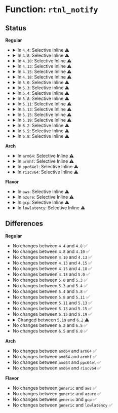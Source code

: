 # Function: <code>rtnl_notify</code>

## Status
<b>Regular</b>
<ul>
<li>
<details>
<summary>In <code>4.4</code>: Selective Inline ⚠️</summary>

```c
void rtnl_notify(struct sk_buff *skb, struct net *net, u32 pid, u32 group, struct nlmsghdr *nlh, gfp_t flags);
```

**Collision:** Unique Global

**Inline:** Selective

**Transformation:** False

**Instances:**

```
In net/core/rtnetlink.c (ffffffff8172a0a0)
Location: net/core/rtnetlink.c:642
Inline: True
Inline callers:
  - net/core/rtnetlink.c:rtnl_bridge_notify
  - net/core/rtnetlink.c:rtnl_fdb_notify
Direct callers:
  - net/core/net_namespace.c:rtnl_net_notifyid
  - net/core/neighbour.c:__neigh_notify
  - net/core/fib_rules.c:notify_rule_change
  - net/ipv4/devinet.c:rtmsg_ifa
  - net/ipv4/devinet.c:inet_netconf_notify_devconf
  - net/ipv4/fib_semantics.c:rtmsg_fib
  - net/ipv4/ipmr.c:mroute_netlink_event
  - net/ipv6/addrconf.c:__ipv6_ifa_notify
  - net/ipv6/addrconf.c:inet6_netconf_notify_devconf
  - net/ipv6/addrconf.c:addrconf_prefix_rcv
  - net/ipv6/addrconf.c:inet6_ifinfo_notify
  - net/ipv6/route.c:inet6_rt_notify
  - net/ipv6/ndisc.c:ndisc_router_discovery
  - net/ipv6/ip6mr.c:mr6_netlink_event
  - net/wireless/wext-core.c:wireless_nlevent_flush
  - net/dcb/dcbnl.c:dcbnl_notify
```
**Symbols:**

```
ffffffff8172a0a0-ffffffff8172a0dd: rtnl_notify (STB_GLOBAL)
```
</details>
</li>
<li>
<details>
<summary>In <code>4.8</code>: Selective Inline ⚠️</summary>

```c
void rtnl_notify(struct sk_buff *skb, struct net *net, u32 pid, u32 group, struct nlmsghdr *nlh, gfp_t flags);
```

**Collision:** Unique Global

**Inline:** Selective

**Transformation:** False

**Instances:**

```
In net/core/rtnetlink.c (ffffffff8179406c)
Location: net/core/rtnetlink.c:664
Inline: True
Inline callers:
  - net/core/rtnetlink.c:rtnl_bridge_notify
  - net/core/rtnetlink.c:rtnl_fdb_notify
Direct callers:
  - net/core/net_namespace.c:rtnl_net_notifyid
  - net/core/neighbour.c:__neigh_notify
  - net/core/fib_rules.c:notify_rule_change
  - net/ipv4/devinet.c:inet_netconf_notify_devconf
  - net/ipv4/devinet.c:rtmsg_ifa
  - net/ipv4/fib_semantics.c:rtmsg_fib
  - net/ipv4/ipmr.c:mroute_netlink_event
  - net/ipv6/addrconf.c:__ipv6_ifa_notify
  - net/ipv6/addrconf.c:inet6_ifinfo_notify
  - net/ipv6/addrconf.c:addrconf_prefix_rcv
  - net/ipv6/addrconf.c:inet6_netconf_notify_devconf
  - net/ipv6/route.c:inet6_rt_notify
  - net/ipv6/ndisc.c:ndisc_router_discovery
  - net/ipv6/ip6mr.c:mr6_netlink_event
  - net/wireless/wext-core.c:wireless_nlevent_flush
  - net/dcb/dcbnl.c:dcbnl_notify
```
**Symbols:**

```
ffffffff81793ad0-ffffffff81793b15: rtnl_notify (STB_GLOBAL)
```
</details>
</li>
<li>
<details>
<summary>In <code>4.10</code>: Selective Inline ⚠️</summary>

```c
void rtnl_notify(struct sk_buff *skb, struct net *net, u32 pid, u32 group, struct nlmsghdr *nlh, gfp_t flags);
```

**Collision:** Unique Global

**Inline:** Selective

**Transformation:** False

**Instances:**

```
In net/core/rtnetlink.c (ffffffff817c18ec)
Location: net/core/rtnetlink.c:665
Inline: True
Inline callers:
  - net/core/rtnetlink.c:rtnl_bridge_notify
  - net/core/rtnetlink.c:rtnl_fdb_notify
Direct callers:
  - net/core/net_namespace.c:rtnl_net_notifyid
  - net/core/neighbour.c:__neigh_notify
  - net/core/fib_rules.c:notify_rule_change
  - net/ipv4/devinet.c:inet_netconf_notify_devconf
  - net/ipv4/devinet.c:rtmsg_ifa
  - net/ipv4/fib_semantics.c:rtmsg_fib
  - net/ipv4/ipmr.c:mroute_netlink_event
  - net/ipv6/addrconf.c:__ipv6_ifa_notify
  - net/ipv6/addrconf.c:inet6_ifinfo_notify
  - net/ipv6/addrconf.c:addrconf_prefix_rcv
  - net/ipv6/addrconf.c:inet6_netconf_notify_devconf
  - net/ipv6/route.c:inet6_rt_notify
  - net/ipv6/ndisc.c:ndisc_router_discovery
  - net/ipv6/ip6mr.c:mr6_netlink_event
  - net/wireless/wext-core.c:wireless_nlevent_flush
  - net/dcb/dcbnl.c:dcbnl_notify
```
**Symbols:**

```
ffffffff817c13a0-ffffffff817c13e5: rtnl_notify (STB_GLOBAL)
```
</details>
</li>
<li>
<details>
<summary>In <code>4.13</code>: Selective Inline ⚠️</summary>

```c
void rtnl_notify(struct sk_buff *skb, struct net *net, u32 pid, u32 group, struct nlmsghdr *nlh, gfp_t flags);
```

**Collision:** Unique Global

**Inline:** Selective

**Transformation:** False

**Instances:**

```
In net/core/rtnetlink.c (ffffffff817e008c)
Location: net/core/rtnetlink.c:667
Inline: True
Inline callers:
  - net/core/rtnetlink.c:rtnl_bridge_notify
  - net/core/rtnetlink.c:rtnl_fdb_notify
Direct callers:
  - net/core/net_namespace.c:rtnl_net_notifyid
  - net/core/neighbour.c:__neigh_notify
  - net/core/fib_rules.c:notify_rule_change
  - net/ipv4/devinet.c:inet_netconf_notify_devconf
  - net/ipv4/devinet.c:rtmsg_ifa
  - net/ipv4/fib_semantics.c:rtmsg_fib
  - net/ipv4/ipmr.c:mroute_netlink_event
  - net/ipv4/ipmr.c:ipmr_cache_report
  - net/ipv6/addrconf.c:__ipv6_ifa_notify
  - net/ipv6/addrconf.c:inet6_ifinfo_notify
  - net/ipv6/addrconf.c:addrconf_prefix_rcv
  - net/ipv6/addrconf.c:inet6_netconf_notify_devconf
  - net/ipv6/route.c:inet6_rt_notify
  - net/ipv6/route.c:ip6_route_del
  - net/ipv6/ndisc.c:ndisc_router_discovery
  - net/ipv6/ip6mr.c:mr6_netlink_event
  - net/ipv6/ip6mr.c:ip6mr_cache_report
  - net/wireless/wext-core.c:wireless_nlevent_flush
  - net/dcb/dcbnl.c:dcbnl_notify
```
**Symbols:**

```
ffffffff817dfb50-ffffffff817dfb86: rtnl_notify (STB_GLOBAL)
```
</details>
</li>
<li>
<details>
<summary>In <code>4.15</code>: Selective Inline ⚠️</summary>

```c
void rtnl_notify(struct sk_buff *skb, struct net *net, u32 pid, u32 group, struct nlmsghdr *nlh, gfp_t flags);
```

**Collision:** Unique Global

**Inline:** Selective

**Transformation:** False

**Instances:**

```
In net/core/rtnetlink.c (ffffffff8185a962)
Location: net/core/rtnetlink.c:640
Inline: True
Inline callers:
  - net/core/rtnetlink.c:rtnl_bridge_notify
  - net/core/rtnetlink.c:rtnl_fdb_notify
Direct callers:
  - net/core/net_namespace.c:rtnl_net_notifyid
  - net/core/neighbour.c:__neigh_notify
  - net/core/fib_rules.c:notify_rule_change
  - net/ipv4/devinet.c:inet_netconf_notify_devconf
  - net/ipv4/devinet.c:rtmsg_ifa
  - net/ipv4/fib_semantics.c:rtmsg_fib
  - net/ipv4/ipmr.c:mroute_netlink_event
  - net/ipv4/ipmr.c:ipmr_cache_report
  - net/ipv6/addrconf.c:__ipv6_ifa_notify
  - net/ipv6/addrconf.c:inet6_ifinfo_notify
  - net/ipv6/addrconf.c:addrconf_prefix_rcv
  - net/ipv6/addrconf.c:inet6_netconf_notify_devconf
  - net/ipv6/route.c:inet6_rt_notify
  - net/ipv6/route.c:ip6_route_del
  - net/ipv6/ndisc.c:ndisc_router_discovery
  - net/ipv6/ip6mr.c:mr6_netlink_event
  - net/ipv6/ip6mr.c:ip6mr_cache_report
  - net/wireless/wext-core.c:wireless_nlevent_flush
  - net/dcb/dcbnl.c:dcbnl_notify
```
**Symbols:**

```
ffffffff8185a420-ffffffff8185a456: rtnl_notify (STB_GLOBAL)
```
</details>
</li>
<li>
<details>
<summary>In <code>4.18</code>: Selective Inline ⚠️</summary>

```c
void rtnl_notify(struct sk_buff *skb, struct net *net, u32 pid, u32 group, struct nlmsghdr *nlh, gfp_t flags);
```

**Collision:** Unique Global

**Inline:** Selective

**Transformation:** False

**Instances:**

```
In net/core/rtnetlink.c (ffffffff818a61e4)
Location: net/core/rtnetlink.c:723
Inline: True
Inline callers:
  - net/core/rtnetlink.c:rtnl_bridge_notify
  - net/core/rtnetlink.c:rtnl_fdb_notify
Direct callers:
  - net/core/net_namespace.c:rtnl_net_notifyid
  - net/core/neighbour.c:__neigh_notify
  - net/core/fib_rules.c:notify_rule_change
  - net/ipv4/devinet.c:inet_netconf_notify_devconf
  - net/ipv4/devinet.c:rtmsg_ifa
  - net/ipv4/fib_semantics.c:rtmsg_fib
  - net/ipv4/ipmr.c:mroute_netlink_event
  - net/ipv4/ipmr.c:ipmr_cache_report
  - net/ipv6/addrconf.c:__ipv6_ifa_notify
  - net/ipv6/addrconf.c:inet6_ifinfo_notify
  - net/ipv6/addrconf.c:addrconf_prefix_rcv
  - net/ipv6/addrconf.c:inet6_netconf_notify_devconf
  - net/ipv6/route.c:inet6_rt_notify
  - net/ipv6/route.c:ip6_route_del
  - net/ipv6/ndisc.c:ndisc_router_discovery
  - net/ipv6/ip6mr.c:mr6_netlink_event
  - net/ipv6/ip6mr.c:ip6mr_cache_report
  - net/wireless/wext-core.c:wireless_nlevent_flush
  - net/dcb/dcbnl.c:dcbnl_notify
```
**Symbols:**

```
ffffffff818a5cd0-ffffffff818a5d06: rtnl_notify (STB_GLOBAL)
```
</details>
</li>
<li>
<details>
<summary>In <code>5.0</code>: Selective Inline ⚠️</summary>

```c
void rtnl_notify(struct sk_buff *skb, struct net *net, u32 pid, u32 group, struct nlmsghdr *nlh, gfp_t flags);
```

**Collision:** Unique Global

**Inline:** Selective

**Transformation:** False

**Instances:**

```
In net/core/rtnetlink.c (ffffffff818c983d)
Location: net/core/rtnetlink.c:733
Inline: True
Inline callers:
  - net/core/rtnetlink.c:rtnl_bridge_notify
  - net/core/rtnetlink.c:rtnl_fdb_notify
Direct callers:
  - net/core/net_namespace.c:rtnl_net_notifyid
  - net/core/neighbour.c:__neigh_notify
  - net/core/fib_rules.c:notify_rule_change
  - net/ipv4/devinet.c:inet_netconf_notify_devconf
  - net/ipv4/devinet.c:rtmsg_ifa
  - net/ipv4/fib_semantics.c:rtmsg_fib
  - net/ipv4/ipmr.c:mroute_netlink_event
  - net/ipv4/ipmr.c:ipmr_cache_report
  - net/ipv6/addrconf.c:__ipv6_ifa_notify
  - net/ipv6/addrconf.c:inet6_ifinfo_notify
  - net/ipv6/addrconf.c:addrconf_prefix_rcv
  - net/ipv6/addrconf.c:inet6_netconf_notify_devconf
  - net/ipv6/route.c:inet6_rt_notify
  - net/ipv6/route.c:ip6_route_del
  - net/ipv6/ndisc.c:ndisc_router_discovery
  - net/ipv6/ip6mr.c:mr6_netlink_event
  - net/ipv6/ip6mr.c:ip6mr_cache_report
  - net/wireless/wext-core.c:wireless_nlevent_flush
  - net/dcb/dcbnl.c:dcbnl_notify
```
**Symbols:**

```
ffffffff818c9280-ffffffff818c92b6: rtnl_notify (STB_GLOBAL)
```
</details>
</li>
<li>
<details>
<summary>In <code>5.3</code>: Selective Inline ⚠️</summary>

```c
void rtnl_notify(struct sk_buff *skb, struct net *net, u32 pid, u32 group, struct nlmsghdr *nlh, gfp_t flags);
```

**Collision:** Unique Global

**Inline:** Selective

**Transformation:** False

**Instances:**

```
In net/core/rtnetlink.c (ffffffff8191681e)
Location: net/core/rtnetlink.c:728
Inline: True
Inline callers:
  - net/core/rtnetlink.c:rtnl_bridge_notify
  - net/core/rtnetlink.c:rtnl_fdb_notify
Direct callers:
  - net/core/net_namespace.c:rtnl_net_notifyid
  - net/core/neighbour.c:__neigh_notify
  - net/core/fib_rules.c:notify_rule_change
  - net/ipv4/devinet.c:inet_netconf_notify_devconf
  - net/ipv4/devinet.c:rtmsg_ifa
  - net/ipv4/fib_semantics.c:rtmsg_fib
  - net/ipv4/nexthop.c:nexthop_notify
  - net/ipv4/ipmr.c:mroute_netlink_event
  - net/ipv4/ipmr.c:ipmr_cache_report
  - net/ipv6/addrconf.c:__ipv6_ifa_notify
  - net/ipv6/addrconf.c:inet6_ifinfo_notify
  - net/ipv6/addrconf.c:addrconf_prefix_rcv
  - net/ipv6/addrconf.c:inet6_netconf_notify_devconf
  - net/ipv6/route.c:fib6_rt_update
  - net/ipv6/route.c:inet6_rt_notify
  - net/ipv6/route.c:ip6_route_del
  - net/ipv6/ndisc.c:ndisc_router_discovery
  - net/ipv6/ip6mr.c:mr6_netlink_event
  - net/ipv6/ip6mr.c:ip6mr_cache_report
  - net/wireless/wext-core.c:wireless_nlevent_flush
  - net/dcb/dcbnl.c:dcbnl_notify
```
**Symbols:**

```
ffffffff81916250-ffffffff81916286: rtnl_notify (STB_GLOBAL)
```
</details>
</li>
<li>
<details>
<summary>In <code>5.4</code>: Selective Inline ⚠️</summary>

```c
void rtnl_notify(struct sk_buff *skb, struct net *net, u32 pid, u32 group, struct nlmsghdr *nlh, gfp_t flags);
```

**Collision:** Unique Global

**Inline:** Selective

**Transformation:** False

**Instances:**

```
In net/core/rtnetlink.c (ffffffff81948e6e)
Location: net/core/rtnetlink.c:728
Inline: True
Inline callers:
  - net/core/rtnetlink.c:rtnl_bridge_notify
  - net/core/rtnetlink.c:rtnl_fdb_notify
Direct callers:
  - net/core/net_namespace.c:rtnl_net_notifyid
  - net/core/neighbour.c:__neigh_notify
  - net/core/fib_rules.c:notify_rule_change
  - net/ipv4/devinet.c:inet_netconf_notify_devconf
  - net/ipv4/devinet.c:rtmsg_ifa
  - net/ipv4/fib_semantics.c:rtmsg_fib
  - net/ipv4/nexthop.c:nexthop_notify
  - net/ipv4/ipmr.c:mroute_netlink_event
  - net/ipv4/ipmr.c:ipmr_cache_report
  - net/ipv6/addrconf.c:__ipv6_ifa_notify
  - net/ipv6/addrconf.c:inet6_ifinfo_notify
  - net/ipv6/addrconf.c:addrconf_prefix_rcv
  - net/ipv6/addrconf.c:inet6_netconf_notify_devconf
  - net/ipv6/route.c:fib6_rt_update
  - net/ipv6/route.c:inet6_rt_notify
  - net/ipv6/route.c:ip6_route_del
  - net/ipv6/ndisc.c:ndisc_router_discovery
  - net/ipv6/ip6mr.c:mr6_netlink_event
  - net/ipv6/ip6mr.c:ip6mr_cache_report
  - net/wireless/wext-core.c:wireless_nlevent_flush
  - net/dcb/dcbnl.c:dcbnl_notify
```
**Symbols:**

```
ffffffff81948880-ffffffff819488b6: rtnl_notify (STB_GLOBAL)
```
</details>
</li>
<li>
<details>
<summary>In <code>5.8</code>: Selective Inline ⚠️</summary>

```c
void rtnl_notify(struct sk_buff *skb, struct net *net, u32 pid, u32 group, struct nlmsghdr *nlh, gfp_t flags);
```

**Collision:** Unique Global

**Inline:** Selective

**Transformation:** False

**Instances:**

```
In net/core/rtnetlink.c (ffffffff81a219ef)
Location: net/core/rtnetlink.c:728
Inline: True
Inline callers:
  - net/core/rtnetlink.c:rtnetlink_event
  - net/core/rtnetlink.c:rtnl_bridge_notify
  - net/core/rtnetlink.c:rtnl_fdb_notify
  - net/core/rtnetlink.c:rtmsg_ifinfo_newnet
  - net/core/rtnetlink.c:rtmsg_ifinfo
Direct callers:
  - net/core/net_namespace.c:rtnl_net_notifyid
  - net/core/neighbour.c:__neigh_notify
  - net/core/fib_rules.c:notify_rule_change
  - net/ipv4/devinet.c:inet_netconf_notify_devconf
  - net/ipv4/devinet.c:rtmsg_ifa
  - net/ipv4/fib_semantics.c:rtmsg_fib
  - net/ipv4/nexthop.c:nexthop_notify
  - net/ipv4/ipmr.c:igmpmsg_netlink_event
  - net/ipv4/ipmr.c:mroute_netlink_event
  - net/ipv6/addrconf.c:inet6_ifinfo_notify
  - net/ipv6/addrconf.c:inet6_ifa_notify
  - net/ipv6/addrconf.c:inet6_netconf_notify_devconf
  - net/ipv6/route.c:fib6_rt_update
  - net/ipv6/route.c:inet6_rt_notify
  - net/ipv6/route.c:__ip6_del_rt_siblings
  - net/ipv6/ndisc.c:ndisc_ra_useropt
  - net/ipv6/ip6mr.c:mrt6msg_netlink_event
  - net/ipv6/ip6mr.c:mr6_netlink_event
  - net/wireless/wext-core.c:wireless_nlevent_flush
  - net/dcb/dcbnl.c:dcbnl_notify
```
**Symbols:**

```
ffffffff81a18670-ffffffff81a186a6: rtnl_notify (STB_GLOBAL)
```
</details>
</li>
<li>
<details>
<summary>In <code>5.11</code>: Selective Inline ⚠️</summary>

```c
void rtnl_notify(struct sk_buff *skb, struct net *net, u32 pid, u32 group, struct nlmsghdr *nlh, gfp_t flags);
```

**Collision:** Unique Global

**Inline:** Selective

**Transformation:** False

**Instances:**

```
In net/core/rtnetlink.c (ffffffff81a21e2f)
Location: net/core/rtnetlink.c:730
Inline: True
Inline callers:
  - net/core/rtnetlink.c:rtnetlink_event
  - net/core/rtnetlink.c:rtnl_bridge_notify
  - net/core/rtnetlink.c:rtnl_fdb_notify
  - net/core/rtnetlink.c:rtmsg_ifinfo_newnet
  - net/core/rtnetlink.c:rtmsg_ifinfo
Direct callers:
  - net/core/net_namespace.c:rtnl_net_notifyid
  - net/core/neighbour.c:__neigh_notify
  - net/core/fib_rules.c:notify_rule_change
  - net/ipv4/devinet.c:inet_netconf_notify_devconf
  - net/ipv4/devinet.c:rtmsg_ifa
  - net/ipv4/fib_semantics.c:rtmsg_fib
  - net/ipv4/nexthop.c:nexthop_notify
  - net/ipv4/ipmr.c:igmpmsg_netlink_event
  - net/ipv4/ipmr.c:mroute_netlink_event
  - net/ipv6/addrconf.c:inet6_ifinfo_notify
  - net/ipv6/addrconf.c:inet6_ifa_notify
  - net/ipv6/addrconf.c:inet6_netconf_notify_devconf
  - net/ipv6/route.c:fib6_rt_update
  - net/ipv6/route.c:inet6_rt_notify
  - net/ipv6/route.c:__ip6_del_rt_siblings
  - net/ipv6/ndisc.c:ndisc_ra_useropt
  - net/ipv6/ip6mr.c:mrt6msg_netlink_event
  - net/ipv6/ip6mr.c:mr6_netlink_event
  - net/wireless/wext-core.c:wireless_nlevent_flush
  - net/dcb/dcbnl.c:dcbnl_notify
```
**Symbols:**

```
ffffffff81a18720-ffffffff81a18756: rtnl_notify (STB_GLOBAL)
```
</details>
</li>
<li>
<details>
<summary>In <code>5.13</code>: Selective Inline ⚠️</summary>

```c
void rtnl_notify(struct sk_buff *skb, struct net *net, u32 pid, u32 group, struct nlmsghdr *nlh, gfp_t flags);
```

**Collision:** Unique Global

**Inline:** Selective

**Transformation:** False

**Instances:**

```
In net/core/rtnetlink.c (ffffffff81a09164)
Location: net/core/rtnetlink.c:732
Inline: True
Inline callers:
  - net/core/rtnetlink.c:rtnetlink_event
  - net/core/rtnetlink.c:rtnl_bridge_notify
  - net/core/rtnetlink.c:rtnl_fdb_notify
  - net/core/rtnetlink.c:rtmsg_ifinfo_newnet
  - net/core/rtnetlink.c:rtmsg_ifinfo
Direct callers:
  - net/core/net_namespace.c:rtnl_net_notifyid
  - net/core/neighbour.c:__neigh_notify
  - net/core/fib_rules.c:notify_rule_change
  - net/ipv4/devinet.c:inet_netconf_notify_devconf
  - net/ipv4/devinet.c:rtmsg_ifa
  - net/ipv4/fib_semantics.c:rtmsg_fib
  - net/ipv4/fib_trie.c:fib_alias_hw_flags_set
  - net/ipv4/nexthop.c:nh_res_bucket_migrate
  - net/ipv4/nexthop.c:nexthop_notify
  - net/ipv4/ipmr.c:igmpmsg_netlink_event
  - net/ipv4/ipmr.c:mroute_netlink_event
  - net/ipv6/addrconf.c:__ipv6_ifa_notify
  - net/ipv6/addrconf.c:inet6_ifinfo_notify
  - net/ipv6/addrconf.c:inet6_netconf_notify_devconf
  - net/ipv6/route.c:fib6_info_hw_flags_set
  - net/ipv6/route.c:fib6_rt_update
  - net/ipv6/route.c:inet6_rt_notify
  - net/ipv6/route.c:__ip6_del_rt_siblings
  - net/ipv6/ndisc.c:ndisc_ra_useropt
  - net/ipv6/ip6mr.c:mrt6msg_netlink_event
  - net/ipv6/ip6mr.c:mr6_netlink_event
  - net/wireless/wext-core.c:wireless_nlevent_flush
  - net/dcb/dcbnl.c:dcbnl_notify
```
**Symbols:**

```
ffffffff819ff5f0-ffffffff819ff626: rtnl_notify (STB_GLOBAL)
```
</details>
</li>
<li>
<details>
<summary>In <code>5.15</code>: Selective Inline ⚠️</summary>

```c
void rtnl_notify(struct sk_buff *skb, struct net *net, u32 pid, u32 group, struct nlmsghdr *nlh, gfp_t flags);
```

**Collision:** Unique Global

**Inline:** Selective

**Transformation:** False

**Instances:**

```
In net/core/rtnetlink.c (ffffffff81abb634)
Location: net/core/rtnetlink.c:725
Inline: True
Inline callers:
  - net/core/rtnetlink.c:rtnetlink_event
  - net/core/rtnetlink.c:rtnl_bridge_notify
  - net/core/rtnetlink.c:rtnl_fdb_notify
  - net/core/rtnetlink.c:rtmsg_ifinfo_newnet
  - net/core/rtnetlink.c:rtmsg_ifinfo
Direct callers:
  - net/core/net_namespace.c:rtnl_net_notifyid
  - net/core/neighbour.c:__neigh_notify
  - net/core/fib_rules.c:notify_rule_change
  - net/ipv4/devinet.c:inet_netconf_notify_devconf
  - net/ipv4/devinet.c:rtmsg_ifa
  - net/ipv4/fib_semantics.c:rtmsg_fib
  - net/ipv4/fib_trie.c:fib_alias_hw_flags_set
  - net/ipv4/nexthop.c:nh_res_table_upkeep
  - net/ipv4/nexthop.c:nexthop_notify
  - net/ipv4/ipmr.c:igmpmsg_netlink_event
  - net/ipv4/ipmr.c:mroute_netlink_event
  - net/ipv6/addrconf.c:__ipv6_ifa_notify
  - net/ipv6/addrconf.c:inet6_ifinfo_notify
  - net/ipv6/addrconf.c:inet6_netconf_notify_devconf
  - net/ipv6/route.c:fib6_info_hw_flags_set
  - net/ipv6/route.c:fib6_rt_update
  - net/ipv6/route.c:inet6_rt_notify
  - net/ipv6/route.c:__ip6_del_rt_siblings
  - net/ipv6/ndisc.c:ndisc_ra_useropt
  - net/ipv6/ip6mr.c:mrt6msg_netlink_event
  - net/ipv6/ip6mr.c:mr6_netlink_event
  - net/wireless/wext-core.c:wireless_nlevent_flush
  - net/dcb/dcbnl.c:dcbnl_notify
```
**Symbols:**

```
ffffffff81ab1890-ffffffff81ab18c6: rtnl_notify (STB_GLOBAL)
```
</details>
</li>
<li>
<details>
<summary>In <code>5.19</code>: Selective Inline ⚠️</summary>

```c
void rtnl_notify(struct sk_buff *skb, struct net *net, u32 pid, u32 group, struct nlmsghdr *nlh, gfp_t flags);
```

**Collision:** Unique Global

**Inline:** Selective

**Transformation:** False

**Instances:**

```
In net/core/rtnetlink.c (ffffffff81c35ea8)
Location: net/core/rtnetlink.c:762
Inline: True
Inline callers:
  - net/core/rtnetlink.c:rtnetlink_event
  - net/core/rtnetlink.c:rtnl_offload_xstats_notify
  - net/core/rtnetlink.c:rtnl_bridge_notify
  - net/core/rtnetlink.c:rtnl_fdb_notify
  - net/core/rtnetlink.c:rtmsg_ifinfo_newnet
  - net/core/rtnetlink.c:rtmsg_ifinfo
Direct callers:
  - net/core/net_namespace.c:rtnl_net_notifyid
  - net/core/neighbour.c:__neigh_notify
  - net/core/fib_rules.c:notify_rule_change
  - net/ipv4/devinet.c:inet_netconf_notify_devconf
  - net/ipv4/devinet.c:rtmsg_ifa
  - net/ipv4/fib_semantics.c:rtmsg_fib
  - net/ipv4/fib_trie.c:fib_alias_hw_flags_set
  - net/ipv4/nexthop.c:nh_res_table_upkeep
  - net/ipv4/nexthop.c:nexthop_notify
  - net/ipv4/ipmr.c:igmpmsg_netlink_event
  - net/ipv4/ipmr.c:mroute_netlink_event
  - net/ipv6/addrconf.c:__ipv6_ifa_notify
  - net/ipv6/addrconf.c:inet6_ifinfo_notify
  - net/ipv6/addrconf.c:inet6_netconf_notify_devconf
  - net/ipv6/route.c:fib6_info_hw_flags_set
  - net/ipv6/route.c:fib6_rt_update
  - net/ipv6/route.c:inet6_rt_notify
  - net/ipv6/route.c:__ip6_del_rt_siblings
  - net/ipv6/ndisc.c:ndisc_ra_useropt
  - net/ipv6/ip6mr.c:mrt6msg_netlink_event
  - net/ipv6/ip6mr.c:mr6_netlink_event
  - net/wireless/wext-core.c:wireless_nlevent_flush
  - net/dcb/dcbnl.c:dcbnl_notify
  - net/mctp/device.c:mctp_addr_notify
```
**Symbols:**

```
ffffffff81c2aa50-ffffffff81c2aa9d: rtnl_notify (STB_GLOBAL)
```
</details>
</li>
<li>
<details>
<summary>In <code>6.2</code>: Selective Inline ⚠️</summary>

```c
void rtnl_notify(struct sk_buff *skb, struct net *net, u32 pid, u32 group, const struct nlmsghdr *nlh, gfp_t flags);
```

**Collision:** Unique Global

**Inline:** Selective

**Transformation:** False

**Instances:**

```
In net/core/rtnetlink.c (ffffffff81de946f)
Location: net/core/rtnetlink.c:763
Inline: True
Inline callers:
  - net/core/rtnetlink.c:rtnetlink_event
  - net/core/rtnetlink.c:rtnl_offload_xstats_notify
  - net/core/rtnetlink.c:rtnl_bridge_notify
  - net/core/rtnetlink.c:rtnl_fdb_notify
  - net/core/rtnetlink.c:rtmsg_ifinfo_newnet
  - net/core/rtnetlink.c:rtmsg_ifinfo
Direct callers:
  - net/core/net_namespace.c:rtnl_net_notifyid
  - net/core/neighbour.c:__neigh_notify
  - net/core/fib_rules.c:notify_rule_change
  - net/ipv4/devinet.c:inet_netconf_notify_devconf
  - net/ipv4/devinet.c:rtmsg_ifa
  - net/ipv4/fib_semantics.c:rtmsg_fib
  - net/ipv4/fib_trie.c:fib_alias_hw_flags_set
  - net/ipv4/nexthop.c:nh_res_bucket_migrate
  - net/ipv4/nexthop.c:nexthop_notify
  - net/ipv4/ipmr.c:igmpmsg_netlink_event
  - net/ipv4/ipmr.c:mroute_netlink_event
  - net/ipv6/addrconf.c:__ipv6_ifa_notify
  - net/ipv6/addrconf.c:inet6_ifinfo_notify
  - net/ipv6/addrconf.c:inet6_netconf_notify_devconf
  - net/ipv6/route.c:fib6_info_hw_flags_set
  - net/ipv6/route.c:fib6_rt_update
  - net/ipv6/route.c:inet6_rt_notify
  - net/ipv6/route.c:__ip6_del_rt_siblings
  - net/ipv6/ndisc.c:ndisc_ra_useropt
  - net/ipv6/ip6mr.c:mrt6msg_netlink_event
  - net/ipv6/ip6mr.c:mr6_netlink_event
  - net/wireless/wext-core.c:wireless_nlevent_flush
  - net/dcb/dcbnl.c:dcbnl_notify
  - net/mctp/device.c:mctp_addr_notify
```
**Symbols:**

```
ffffffff81ddd7c0-ffffffff81ddd80d: rtnl_notify (STB_GLOBAL)
```
</details>
</li>
<li>
<details>
<summary>In <code>6.5</code>: Selective Inline ⚠️</summary>

```c
void rtnl_notify(struct sk_buff *skb, struct net *net, u32 pid, u32 group, const struct nlmsghdr *nlh, gfp_t flags);
```

**Collision:** Unique Global

**Inline:** Selective

**Transformation:** False

**Instances:**

```
In net/core/rtnetlink.c (ffffffff81e5accf)
Location: net/core/rtnetlink.c:766
Inline: True
Inline callers:
  - net/core/rtnetlink.c:rtnetlink_event
  - net/core/rtnetlink.c:rtnl_offload_xstats_notify
  - net/core/rtnetlink.c:rtnl_bridge_notify
  - net/core/rtnetlink.c:rtnl_fdb_notify
  - net/core/rtnetlink.c:rtmsg_ifinfo_newnet
  - net/core/rtnetlink.c:rtmsg_ifinfo
Direct callers:
  - net/core/net_namespace.c:rtnl_net_notifyid
  - net/core/neighbour.c:__neigh_notify
  - net/core/fib_rules.c:notify_rule_change
  - net/ipv4/devinet.c:inet_netconf_notify_devconf
  - net/ipv4/devinet.c:rtmsg_ifa
  - net/ipv4/fib_semantics.c:rtmsg_fib
  - net/ipv4/fib_trie.c:fib_alias_hw_flags_set
  - net/ipv4/nexthop.c:nh_res_bucket_migrate
  - net/ipv4/nexthop.c:nexthop_notify
  - net/ipv4/ipmr.c:igmpmsg_netlink_event
  - net/ipv4/ipmr.c:mroute_netlink_event
  - net/ipv6/addrconf.c:__ipv6_ifa_notify
  - net/ipv6/addrconf.c:inet6_ifinfo_notify
  - net/ipv6/addrconf.c:inet6_netconf_notify_devconf
  - net/ipv6/route.c:fib6_info_hw_flags_set
  - net/ipv6/route.c:fib6_rt_update
  - net/ipv6/route.c:inet6_rt_notify
  - net/ipv6/route.c:__ip6_del_rt_siblings
  - net/ipv6/ndisc.c:ndisc_ra_useropt
  - net/ipv6/ip6mr.c:mrt6msg_netlink_event
  - net/ipv6/ip6mr.c:mr6_netlink_event
  - net/wireless/wext-core.c:wireless_nlevent_flush
  - net/dcb/dcbnl.c:dcbnl_notify
  - net/mctp/device.c:mctp_addr_notify
```
**Symbols:**

```
ffffffff81e4e510-ffffffff81e4e55d: rtnl_notify (STB_GLOBAL)
```
</details>
</li>
<li>
<details>
<summary>In <code>6.8</code>: Selective Inline ⚠️</summary>

```c
void rtnl_notify(struct sk_buff *skb, struct net *net, u32 pid, u32 group, const struct nlmsghdr *nlh, gfp_t flags);
```

**Collision:** Unique Global

**Inline:** Selective

**Transformation:** False

**Instances:**

```
In net/core/rtnetlink.c (ffffffff81f1a08f)
Location: net/core/rtnetlink.c:761
Inline: True
Inline callers:
  - net/core/rtnetlink.c:rtnetlink_event
  - net/core/rtnetlink.c:rtnl_offload_xstats_notify
  - net/core/rtnetlink.c:rtnl_bridge_notify
  - net/core/rtnetlink.c:rtnl_fdb_notify
  - net/core/rtnetlink.c:rtmsg_ifinfo_newnet
  - net/core/rtnetlink.c:rtmsg_ifinfo
Direct callers:
  - net/core/net_namespace.c:rtnl_net_notifyid
  - net/core/neighbour.c:__neigh_notify
  - net/core/fib_rules.c:notify_rule_change
  - net/ipv4/devinet.c:inet_netconf_notify_devconf
  - net/ipv4/devinet.c:rtmsg_ifa
  - net/ipv4/fib_semantics.c:rtmsg_fib
  - net/ipv4/fib_trie.c:fib_alias_hw_flags_set
  - net/ipv4/nexthop.c:nh_res_bucket_migrate
  - net/ipv4/nexthop.c:nexthop_notify
  - net/ipv4/ipmr.c:igmpmsg_netlink_event
  - net/ipv4/ipmr.c:mroute_netlink_event
  - net/ipv6/addrconf.c:__ipv6_ifa_notify
  - net/ipv6/addrconf.c:inet6_ifinfo_notify
  - net/ipv6/addrconf.c:inet6_netconf_notify_devconf
  - net/ipv6/route.c:fib6_info_hw_flags_set
  - net/ipv6/route.c:fib6_rt_update
  - net/ipv6/route.c:inet6_rt_notify
  - net/ipv6/route.c:__ip6_del_rt_siblings
  - net/ipv6/ndisc.c:ndisc_ra_useropt
  - net/ipv6/ip6mr.c:mrt6msg_netlink_event
  - net/ipv6/ip6mr.c:mr6_netlink_event
  - net/wireless/wext-core.c:wireless_nlevent_flush
  - net/dcb/dcbnl.c:dcbnl_notify
  - net/mctp/device.c:mctp_addr_notify
```
**Symbols:**

```
ffffffff81f0d270-ffffffff81f0d2bd: rtnl_notify (STB_GLOBAL)
```
</details>
</li>
</ul>
<b>Arch</b>
<ul>
<li>
<details>
<summary>In <code>arm64</code>: Selective Inline ⚠️</summary>

```c
void rtnl_notify(struct sk_buff *skb, struct net *net, u32 pid, u32 group, struct nlmsghdr *nlh, gfp_t flags);
```

**Collision:** Unique Global

**Inline:** Selective

**Transformation:** False

**Instances:**

```
In net/core/rtnetlink.c (ffff800010bea860)
Location: net/core/rtnetlink.c:728
Inline: True
Inline callers:
  - net/core/rtnetlink.c:rtnl_bridge_notify
  - net/core/rtnetlink.c:rtnl_fdb_notify
Direct callers:
  - net/core/net_namespace.c:rtnl_net_notifyid
  - net/core/neighbour.c:__neigh_notify
  - net/core/fib_rules.c:notify_rule_change
  - net/ipv4/devinet.c:inet_netconf_notify_devconf
  - net/ipv4/devinet.c:rtmsg_ifa
  - net/ipv4/fib_semantics.c:rtmsg_fib
  - net/ipv4/nexthop.c:nexthop_notify
  - net/ipv4/ipmr.c:mroute_netlink_event
  - net/ipv4/ipmr.c:ipmr_cache_report
  - net/ipv6/addrconf.c:__ipv6_ifa_notify
  - net/ipv6/addrconf.c:inet6_ifinfo_notify
  - net/ipv6/addrconf.c:addrconf_prefix_rcv
  - net/ipv6/addrconf.c:inet6_netconf_notify_devconf
  - net/ipv6/route.c:fib6_rt_update
  - net/ipv6/route.c:inet6_rt_notify
  - net/ipv6/route.c:ip6_route_del
  - net/ipv6/ndisc.c:ndisc_router_discovery
  - net/ipv6/ip6mr.c:mr6_netlink_event
  - net/ipv6/ip6mr.c:ip6mr_cache_report
  - net/wireless/wext-core.c:wireless_nlevent_flush
  - net/dcb/dcbnl.c:dcbnl_notify
```
**Symbols:**

```
ffff800010bea528-ffff800010bea598: rtnl_notify (STB_GLOBAL)
```
</details>
</li>
<li>
<details>
<summary>In <code>armhf</code>: Selective Inline ⚠️</summary>

```c
void rtnl_notify(struct sk_buff *skb, struct net *net, u32 pid, u32 group, struct nlmsghdr *nlh, gfp_t flags);
```

**Collision:** Unique Global

**Inline:** Selective

**Transformation:** False

**Instances:**

```
In net/core/rtnetlink.c (c0d03680)
Location: net/core/rtnetlink.c:728
Inline: True
Inline callers:
  - net/core/rtnetlink.c:rtnl_bridge_notify
  - net/core/rtnetlink.c:rtnl_fdb_notify
Direct callers:
  - net/core/net_namespace.c:rtnl_net_notifyid
  - net/core/neighbour.c:__neigh_notify
  - net/core/fib_rules.c:notify_rule_change
  - net/ipv4/devinet.c:inet_netconf_notify_devconf
  - net/ipv4/devinet.c:rtmsg_ifa
  - net/ipv4/fib_semantics.c:rtmsg_fib
  - net/ipv4/nexthop.c:nexthop_notify
  - net/ipv4/ipmr.c:mroute_netlink_event
  - net/ipv4/ipmr.c:ipmr_cache_report
  - net/ipv6/addrconf.c:__ipv6_ifa_notify
  - net/ipv6/addrconf.c:inet6_ifinfo_notify
  - net/ipv6/addrconf.c:addrconf_prefix_rcv
  - net/ipv6/addrconf.c:inet6_netconf_notify_devconf
  - net/ipv6/route.c:fib6_rt_update
  - net/ipv6/route.c:inet6_rt_notify
  - net/ipv6/route.c:ip6_route_del
  - net/ipv6/ndisc.c:ndisc_router_discovery
  - net/ipv6/ip6mr.c:mr6_netlink_event
  - net/ipv6/ip6mr.c:ip6mr_cache_report
  - net/wireless/wext-core.c:wireless_nlevent_flush
  - net/dcb/dcbnl.c:dcbnl_notify
```
**Symbols:**

```
c0d02e94-c0d02edc: rtnl_notify (STB_GLOBAL)
```
</details>
</li>
<li>
<details>
<summary>In <code>ppc64el</code>: Selective Inline ⚠️</summary>

```c
void rtnl_notify(struct sk_buff *skb, struct net *net, u32 pid, u32 group, struct nlmsghdr *nlh, gfp_t flags);
```

**Collision:** Unique Global

**Inline:** Selective

**Transformation:** False

**Instances:**

```
In net/core/rtnetlink.c (c000000000ccd994)
Location: net/core/rtnetlink.c:728
Inline: True
Inline callers:
  - net/core/rtnetlink.c:rtnl_bridge_notify
  - net/core/rtnetlink.c:rtnl_fdb_notify
Direct callers:
  - net/core/net_namespace.c:rtnl_net_notifyid
  - net/core/neighbour.c:__neigh_notify
  - net/core/fib_rules.c:notify_rule_change
  - net/ipv4/devinet.c:inet_netconf_notify_devconf
  - net/ipv4/devinet.c:rtmsg_ifa
  - net/ipv4/fib_semantics.c:rtmsg_fib
  - net/ipv4/nexthop.c:nexthop_notify
  - net/ipv4/ipmr.c:mroute_netlink_event
  - net/ipv4/ipmr.c:ipmr_cache_report
  - net/ipv6/addrconf.c:__ipv6_ifa_notify
  - net/ipv6/addrconf.c:inet6_ifinfo_notify
  - net/ipv6/addrconf.c:addrconf_prefix_rcv
  - net/ipv6/addrconf.c:inet6_netconf_notify_devconf
  - net/ipv6/route.c:fib6_rt_update
  - net/ipv6/route.c:inet6_rt_notify
  - net/ipv6/route.c:ip6_route_del
  - net/ipv6/ndisc.c:ndisc_router_discovery
  - net/ipv6/ip6mr.c:mr6_netlink_event
  - net/ipv6/ip6mr.c:ip6mr_cache_report
  - net/wireless/wext-core.c:wireless_nlevent_flush
  - net/dcb/dcbnl.c:dcbnl_notify
```
**Symbols:**

```
c000000000cccd90-c000000000ccce10: rtnl_notify (STB_GLOBAL)
```
</details>
</li>
<li>
<details>
<summary>In <code>riscv64</code>: Selective Inline ⚠️</summary>

```c
void rtnl_notify(struct sk_buff *skb, struct net *net, u32 pid, u32 group, struct nlmsghdr *nlh, gfp_t flags);
```

**Collision:** Unique Global

**Inline:** Selective

**Transformation:** False

**Instances:**

```
In net/core/rtnetlink.c (ffffffe00076e3ca)
Location: net/core/rtnetlink.c:728
Inline: True
Inline callers:
  - net/core/rtnetlink.c:rtnl_bridge_notify
  - net/core/rtnetlink.c:rtnl_fdb_notify
Direct callers:
  - net/core/net_namespace.c:rtnl_net_notifyid
  - net/core/neighbour.c:__neigh_notify
  - net/core/fib_rules.c:notify_rule_change
  - net/ipv4/devinet.c:inet_netconf_notify_devconf
  - net/ipv4/devinet.c:rtmsg_ifa
  - net/ipv4/fib_semantics.c:rtmsg_fib
  - net/ipv4/nexthop.c:nexthop_notify
  - net/ipv4/ipmr.c:mroute_netlink_event
  - net/ipv4/ipmr.c:ipmr_cache_report
  - net/ipv6/addrconf.c:__ipv6_ifa_notify
  - net/ipv6/addrconf.c:inet6_ifinfo_notify
  - net/ipv6/addrconf.c:addrconf_prefix_rcv
  - net/ipv6/addrconf.c:inet6_netconf_notify_devconf
  - net/ipv6/route.c:fib6_rt_update
  - net/ipv6/route.c:inet6_rt_notify
  - net/ipv6/route.c:ip6_route_del
  - net/ipv6/ndisc.c:ndisc_router_discovery
  - net/ipv6/ip6mr.c:mr6_netlink_event
  - net/ipv6/ip6mr.c:ip6mr_cache_report
  - net/wireless/wext-core.c:wireless_nlevent_flush
  - net/dcb/dcbnl.c:dcbnl_notify
```
**Symbols:**

```
ffffffe00076dcec-ffffffe00076dd4c: rtnl_notify (STB_GLOBAL)
```
</details>
</li>
</ul>
<b>Flavor</b>
<ul>
<li>
<details>
<summary>In <code>aws</code>: Selective Inline ⚠️</summary>

```c
void rtnl_notify(struct sk_buff *skb, struct net *net, u32 pid, u32 group, struct nlmsghdr *nlh, gfp_t flags);
```

**Collision:** Unique Global

**Inline:** Selective

**Transformation:** False

**Instances:**

```
In net/core/rtnetlink.c (ffffffff818e8e3e)
Location: net/core/rtnetlink.c:728
Inline: True
Inline callers:
  - net/core/rtnetlink.c:rtnl_bridge_notify
  - net/core/rtnetlink.c:rtnl_fdb_notify
Direct callers:
  - net/core/net_namespace.c:rtnl_net_notifyid
  - net/core/neighbour.c:__neigh_notify
  - net/core/fib_rules.c:notify_rule_change
  - net/ipv4/devinet.c:inet_netconf_notify_devconf
  - net/ipv4/devinet.c:rtmsg_ifa
  - net/ipv4/fib_semantics.c:rtmsg_fib
  - net/ipv4/nexthop.c:nexthop_notify
  - net/ipv4/ipmr.c:mroute_netlink_event
  - net/ipv4/ipmr.c:ipmr_cache_report
  - net/ipv6/addrconf.c:__ipv6_ifa_notify
  - net/ipv6/addrconf.c:inet6_ifinfo_notify
  - net/ipv6/addrconf.c:addrconf_prefix_rcv
  - net/ipv6/addrconf.c:inet6_netconf_notify_devconf
  - net/ipv6/route.c:fib6_rt_update
  - net/ipv6/route.c:inet6_rt_notify
  - net/ipv6/route.c:ip6_route_del
  - net/ipv6/ndisc.c:ndisc_router_discovery
  - net/ipv6/ip6mr.c:mr6_netlink_event
  - net/ipv6/ip6mr.c:ip6mr_cache_report
  - net/wireless/wext-core.c:wireless_nlevent_flush
  - net/dcb/dcbnl.c:dcbnl_notify
```
**Symbols:**

```
ffffffff818e8850-ffffffff818e8886: rtnl_notify (STB_GLOBAL)
```
</details>
</li>
<li>
<details>
<summary>In <code>azure</code>: Selective Inline ⚠️</summary>

```c
void rtnl_notify(struct sk_buff *skb, struct net *net, u32 pid, u32 group, struct nlmsghdr *nlh, gfp_t flags);
```

**Collision:** Unique Global

**Inline:** Selective

**Transformation:** False

**Instances:**

```
In net/core/rtnetlink.c (ffffffff818a2c7e)
Location: net/core/rtnetlink.c:728
Inline: True
Inline callers:
  - net/core/rtnetlink.c:rtnl_bridge_notify
  - net/core/rtnetlink.c:rtnl_fdb_notify
Direct callers:
  - drivers/net/vxlan.c:__vxlan_fdb_notify
  - net/core/net_namespace.c:rtnl_net_notifyid
  - net/core/neighbour.c:__neigh_notify
  - net/core/fib_rules.c:notify_rule_change
  - net/ipv4/devinet.c:inet_netconf_notify_devconf
  - net/ipv4/devinet.c:rtmsg_ifa
  - net/ipv4/fib_semantics.c:rtmsg_fib
  - net/ipv4/nexthop.c:nexthop_notify
  - net/ipv4/ipmr.c:mroute_netlink_event
  - net/ipv4/ipmr.c:ipmr_cache_report
  - net/ipv6/addrconf.c:__ipv6_ifa_notify
  - net/ipv6/addrconf.c:inet6_ifinfo_notify
  - net/ipv6/addrconf.c:addrconf_prefix_rcv
  - net/ipv6/addrconf.c:inet6_netconf_notify_devconf
  - net/ipv6/route.c:fib6_rt_update
  - net/ipv6/route.c:inet6_rt_notify
  - net/ipv6/route.c:ip6_route_del
  - net/ipv6/ndisc.c:ndisc_router_discovery
  - net/ipv6/ip6mr.c:mr6_netlink_event
  - net/ipv6/ip6mr.c:ip6mr_cache_report
  - net/wireless/wext-core.c:wireless_nlevent_flush
  - net/dcb/dcbnl.c:dcbnl_notify
```
**Symbols:**

```
ffffffff818a2690-ffffffff818a26c6: rtnl_notify (STB_GLOBAL)
```
</details>
</li>
<li>
<details>
<summary>In <code>gcp</code>: Selective Inline ⚠️</summary>

```c
void rtnl_notify(struct sk_buff *skb, struct net *net, u32 pid, u32 group, struct nlmsghdr *nlh, gfp_t flags);
```

**Collision:** Unique Global

**Inline:** Selective

**Transformation:** False

**Instances:**

```
In net/core/rtnetlink.c (ffffffff81939e6e)
Location: net/core/rtnetlink.c:728
Inline: True
Inline callers:
  - net/core/rtnetlink.c:rtnl_bridge_notify
  - net/core/rtnetlink.c:rtnl_fdb_notify
Direct callers:
  - net/core/net_namespace.c:rtnl_net_notifyid
  - net/core/neighbour.c:__neigh_notify
  - net/core/fib_rules.c:notify_rule_change
  - net/ipv4/devinet.c:inet_netconf_notify_devconf
  - net/ipv4/devinet.c:rtmsg_ifa
  - net/ipv4/fib_semantics.c:rtmsg_fib
  - net/ipv4/nexthop.c:nexthop_notify
  - net/ipv4/ipmr.c:mroute_netlink_event
  - net/ipv4/ipmr.c:ipmr_cache_report
  - net/ipv6/addrconf.c:__ipv6_ifa_notify
  - net/ipv6/addrconf.c:inet6_ifinfo_notify
  - net/ipv6/addrconf.c:addrconf_prefix_rcv
  - net/ipv6/addrconf.c:inet6_netconf_notify_devconf
  - net/ipv6/route.c:fib6_rt_update
  - net/ipv6/route.c:inet6_rt_notify
  - net/ipv6/route.c:ip6_route_del
  - net/ipv6/ndisc.c:ndisc_router_discovery
  - net/ipv6/ip6mr.c:mr6_netlink_event
  - net/ipv6/ip6mr.c:ip6mr_cache_report
  - net/wireless/wext-core.c:wireless_nlevent_flush
  - net/dcb/dcbnl.c:dcbnl_notify
```
**Symbols:**

```
ffffffff81939880-ffffffff819398b6: rtnl_notify (STB_GLOBAL)
```
</details>
</li>
<li>
<details>
<summary>In <code>lowlatency</code>: Selective Inline ⚠️</summary>

```c
void rtnl_notify(struct sk_buff *skb, struct net *net, u32 pid, u32 group, struct nlmsghdr *nlh, gfp_t flags);
```

**Collision:** Unique Global

**Inline:** Selective

**Transformation:** False

**Instances:**

```
In net/core/rtnetlink.c (ffffffff8195b69e)
Location: net/core/rtnetlink.c:728
Inline: True
Inline callers:
  - net/core/rtnetlink.c:rtnl_bridge_notify
  - net/core/rtnetlink.c:rtnl_fdb_notify
Direct callers:
  - net/core/net_namespace.c:rtnl_net_notifyid
  - net/core/neighbour.c:__neigh_notify
  - net/core/fib_rules.c:notify_rule_change
  - net/ipv4/devinet.c:inet_netconf_notify_devconf
  - net/ipv4/devinet.c:rtmsg_ifa
  - net/ipv4/fib_semantics.c:rtmsg_fib
  - net/ipv4/nexthop.c:nexthop_notify
  - net/ipv4/ipmr.c:mroute_netlink_event
  - net/ipv4/ipmr.c:ipmr_cache_report
  - net/ipv6/addrconf.c:__ipv6_ifa_notify
  - net/ipv6/addrconf.c:inet6_ifinfo_notify
  - net/ipv6/addrconf.c:addrconf_prefix_rcv
  - net/ipv6/addrconf.c:inet6_netconf_notify_devconf
  - net/ipv6/route.c:fib6_rt_update
  - net/ipv6/route.c:inet6_rt_notify
  - net/ipv6/route.c:ip6_route_del
  - net/ipv6/ndisc.c:ndisc_router_discovery
  - net/ipv6/ip6mr.c:mr6_netlink_event
  - net/ipv6/ip6mr.c:ip6mr_cache_report
  - net/wireless/wext-core.c:wireless_nlevent_flush
  - net/dcb/dcbnl.c:dcbnl_notify
```
**Symbols:**

```
ffffffff8195af60-ffffffff8195af96: rtnl_notify (STB_GLOBAL)
```
</details>
</li>
</ul>

## Differences
<b>Regular</b>
<ul>
<li>
No changes between <code>4.4</code> and <code>4.8</code> ✅
</li>
<li>
No changes between <code>4.8</code> and <code>4.10</code> ✅
</li>
<li>
No changes between <code>4.10</code> and <code>4.13</code> ✅
</li>
<li>
No changes between <code>4.13</code> and <code>4.15</code> ✅
</li>
<li>
No changes between <code>4.15</code> and <code>4.18</code> ✅
</li>
<li>
No changes between <code>4.18</code> and <code>5.0</code> ✅
</li>
<li>
No changes between <code>5.0</code> and <code>5.3</code> ✅
</li>
<li>
No changes between <code>5.3</code> and <code>5.4</code> ✅
</li>
<li>
No changes between <code>5.4</code> and <code>5.8</code> ✅
</li>
<li>
No changes between <code>5.8</code> and <code>5.11</code> ✅
</li>
<li>
No changes between <code>5.11</code> and <code>5.13</code> ✅
</li>
<li>
No changes between <code>5.13</code> and <code>5.15</code> ✅
</li>
<li>
No changes between <code>5.15</code> and <code>5.19</code> ✅
</li>
<li>
<details>
<summary>Changed between <code>5.19</code> and <code>6.2</code> ⚠️</summary>
<ul>
<li>
<b>Param type changed. </b>
<code>struct nlmsghdr *nlh</code> ➡️ <code>const struct nlmsghdr *nlh</code>
</li>
</ul>
</details>
</li>
<li>
No changes between <code>6.2</code> and <code>6.5</code> ✅
</li>
<li>
No changes between <code>6.5</code> and <code>6.8</code> ✅
</li>
</ul>
<b>Arch</b>
<ul>
<li>
No changes between <code>amd64</code> and <code>arm64</code> ✅
</li>
<li>
No changes between <code>amd64</code> and <code>armhf</code> ✅
</li>
<li>
No changes between <code>amd64</code> and <code>ppc64el</code> ✅
</li>
<li>
No changes between <code>amd64</code> and <code>riscv64</code> ✅
</li>
</ul>
<b>Flavor</b>
<ul>
<li>
No changes between <code>generic</code> and <code>aws</code> ✅
</li>
<li>
No changes between <code>generic</code> and <code>azure</code> ✅
</li>
<li>
No changes between <code>generic</code> and <code>gcp</code> ✅
</li>
<li>
No changes between <code>generic</code> and <code>lowlatency</code> ✅
</li>
</ul>
